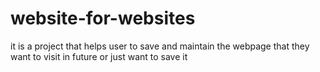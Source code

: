 # website-for-websites
it is a project that helps user to save and maintain the webpage that they want to visit in future or just want to save it 
